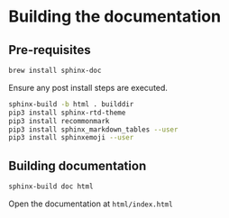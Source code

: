 # Building the documentation

## Pre-requisites

```bash
brew install sphinx-doc
```

Ensure any post install steps are executed.

```bash
sphinx-build -b html . builddir
pip3 install sphinx-rtd-theme
pip3 install recommonmark
pip3 install sphinx_markdown_tables --user
pip3 install sphinxemoji --user
```

## Building documentation

```bash
sphinx-build doc html
```

Open the documentation at `html/index.html`
